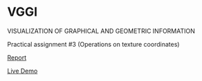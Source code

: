 # VGGI
VISUALIZATION OF GRAPHICAL AND GEOMETRIC INFORMATION

Practical assignment #3 (Operations on texture coordinates) 

[Report](https://github.com/bondar4uk/VGGI/blob/CGW/Report.pdf)

[Live Demo](https://bondar4uk.github.io/VGGI/)
